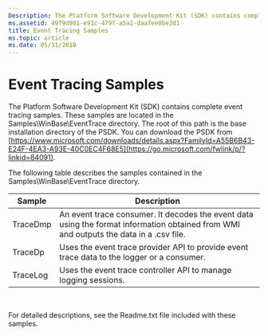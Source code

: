 ```yaml
---
Description: The Platform Software Development Kit (SDK) contains complete event tracing samples.
ms.assetid: 49f9d981-e91c-479f-a5a2-daafee8be3d1
title: Event Tracing Samples
ms.topic: article
ms.date: 05/31/2018
---
```


# Event Tracing Samples

The Platform Software Development Kit (SDK) contains complete event tracing samples. These samples are located in the Samples\\WinBase\\EventTrace directory. The root of this path is the base installation directory of the PSDK. You can download the PSDK from [https://www.microsoft.com/downloads/details.aspx?FamilyId=A55B6B43-E24F-4EA3-A93E-40C0EC4F68E5](https://go.microsoft.com/fwlink/p/?linkid=84091).

The following table describes the samples contained in the Samples\\WinBase\\EventTrace directory.



| Sample   | Description                                                                                                                            |
|----------|----------------------------------------------------------------------------------------------------------------------------------------|
| TraceDmp | An event trace consumer. It decodes the event data using the format information obtained from WMI and outputs the data in a .csv file. |
| TraceDp  | Uses the event trace provider API to provide event trace data to the logger or a consumer.                                             |
| TraceLog | Uses the event trace controller API to manage logging sessions.                                                                        |



 

For detailed descriptions, see the Readme.txt file included with these samples.

 

 



